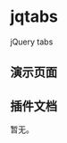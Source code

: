 # jqtabs
jQuery tabs

## 演示页面
[演示页面]: https://liangshishen.github.io/jqtabs/index.html "演示页面"

## 插件文档
暂无。
